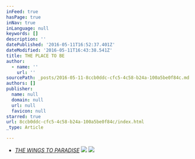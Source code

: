 ```yaml
---
inFeed: true
hasPage: true
inNav: true
inLanguage: null
keywords: []
description: ''
datePublished: '2016-05-11T16:52:37.401Z'
dateModified: '2016-05-11T16:43:38.541Z'
title: THE PLACE TO BE
author:
  - name: ''
    url: ''
sourcePath: _posts/2016-05-11-8ccb0ddc-cfc5-4c58-b24a-100a5be0f84c.md
authors: []
publisher:
  name: null
  domain: null
  url: null
  favicon: null
starred: true
url: 8ccb0ddc-cfc5-4c58-b24a-100a5be0f84c/index.html
_type: Article

---
```

* _[THE WINGS TO PARADISE][0]_
![](https://s3-us-west-2.amazonaws.com/the-grid-img/p/b2286e4943b75d134f89e8ed0091533ef143405e.png)
![](https://s3-us-west-2.amazonaws.com/the-grid-img/p/50e54e39d20aa2e38a14106f092d427603916122.png)

[0]: null